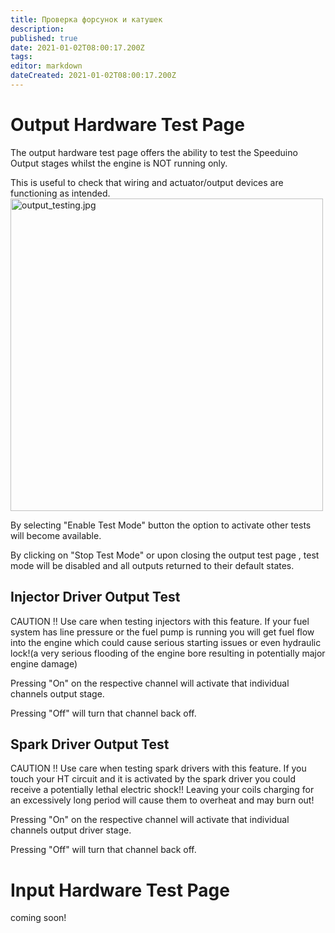 ```yaml
---
title: Проверка форсунок и катушек
description: 
published: true
date: 2021-01-02T08:00:17.200Z
tags: 
editor: markdown
dateCreated: 2021-01-02T08:00:17.200Z
---
```


Output Hardware Test Page
=========================

The output hardware test page offers the ability to test the Speeduino Output stages whilst the engine is NOT running only.

This is useful to check that wiring and actuator/output devices are functioning as intended. <img src="output_testing.jpg" title="fig:output_testing.jpg" alt="output_testing.jpg" width="500" />

By selecting "Enable Test Mode" button the option to activate other tests will become available.

By clicking on "Stop Test Mode" or upon closing the output test page , test mode will be disabled and all outputs returned to their default states.

Injector Driver Output Test
---------------------------

CAUTION !! Use care when testing injectors with this feature. If your fuel system has line pressure or the fuel pump is running you will get fuel flow into the engine which could cause serious starting issues or even hydraulic lock!(a very serious flooding of the engine bore resulting in potentially major engine damage)

Pressing "On" on the respective channel will activate that individual channels output stage.

Pressing "Off" will turn that channel back off.

Spark Driver Output Test
------------------------

CAUTION !! Use care when testing spark drivers with this feature. If you touch your HT circuit and it is activated by the spark driver you could receive a potentially lethal electric shock!! Leaving your coils charging for an excessively long period will cause them to overheat and may burn out!

Pressing "On" on the respective channel will activate that individual channels output driver stage.

Pressing "Off" will turn that channel back off.

Input Hardware Test Page
========================

coming soon!